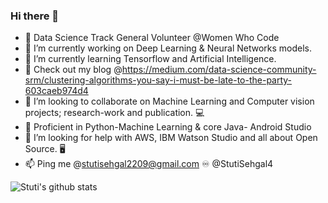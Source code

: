 ### Hi there 👋

- 🔰  Data Science Track General Volunteer @Women Who Code
- 🔭 I’m currently working on Deep Learning & Neural Networks models. 
- 🌱 I’m currently learning Tensorflow and Artificial Intelligence.
- 💨 Check out my blog @https://medium.com/data-science-community-srm/clustering-algorithms-you-say-i-must-be-late-to-the-party-603caeb974d4
- 👯 I’m looking to collaborate on Machine Learning and Computer vision projects; research-work and publication. 💻
- 🛄 Proficient in Python-Machine Learning & core Java- Android Studio
- 🤔 I’m looking for help with AWS, IBM Watson Studio and all about Open Source. 🖥
- 📫 Ping me @stutisehgal2209@gmail.com ♾ 
             @StutiSehgal4 
             
 ![Stuti's github stats](https://github-readme-stats.vercel.app/api?username=stutisehgal&show_icons=true&theme=radical)
 
